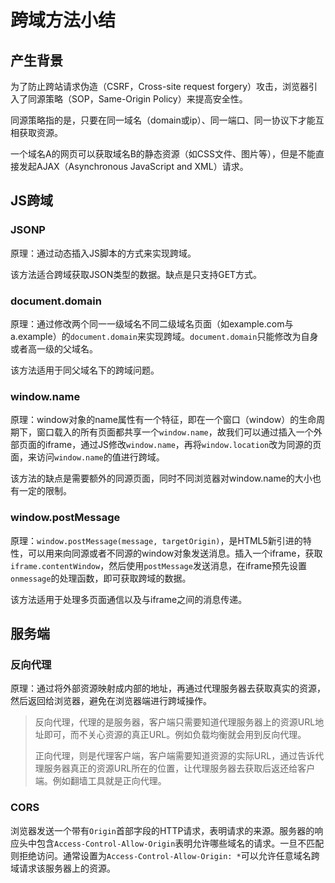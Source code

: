 # 跨域方法小结

## 产生背景

为了防止跨站请求伪造（CSRF，Cross-site request forgery）攻击，浏览器引入了同源策略（SOP，Same-Origin Policy）来提高安全性。

同源策略指的是，只要在同一域名（domain或ip）、同一端口、同一协议下才能互相获取资源。

一个域名A的网页可以获取域名B的静态资源（如CSS文件、图片等），但是不能直接发起AJAX（Asynchronous JavaScript and XML）请求。

## JS跨域

### JSONP

原理：通过动态插入JS脚本的方式来实现跨域。

该方法适合跨域获取JSON类型的数据。缺点是只支持GET方式。

### document.domain

原理：通过修改两个同一一级域名不同二级域名页面（如example.com与a.example）的`document.domain`来实现跨域。`document.domain`只能修改为自身或者高一级的父域名。

该方法适用于同父域名下的跨域问题。

### window.name

原理：window对象的name属性有一个特征，即在一个窗口（window）的生命周期下，窗口载入的所有页面都共享一个`window.name`，故我们可以通过插入一个外部页面的iframe，通过JS修改`window.name`，再将`window.location`改为同源的页面，来访问`window.name`的值进行跨域。

该方法的缺点是需要额外的同源页面，同时不同浏览器对window.name的大小也有一定的限制。

### window.postMessage

原理：`window.postMessage(message, targetOrigin)`，是HTML5新引进的特性，可以用来向同源或者不同源的window对象发送消息。插入一个iframe，获取`iframe.contentWindow`，然后使用`postMessage`发送消息，在iframe预先设置`onmessage`的处理函数，即可获取跨域的数据。

该方法适用于处理多页面通信以及与iframe之间的消息传递。

## 服务端

### 反向代理

原理：通过将外部资源映射成内部的地址，再通过代理服务器去获取真实的资源，然后返回给浏览器，避免在浏览器端进行跨域操作。

> 反向代理，代理的是服务器，客户端只需要知道代理服务器上的资源URL地址即可，而不关心资源的真正URL。例如负载均衡就会用到反向代理。
>
> 正向代理，则是代理客户端，客户端需要知道资源的实际URL，通过告诉代理服务器真正的资源URL所在的位置，让代理服务器去获取后返还给客户端。例如翻墙工具就是正向代理。

### CORS

浏览器发送一个带有`Origin`首部字段的HTTP请求，表明请求的来源。服务器的响应头中包含`Access-Control-Allow-Origin`表明允许哪些域名的请求。一旦不匹配则拒绝访问。通常设置为`Access-Control-Allow-Origin: *`可以允许任意域名跨域请求该服务器上的资源。

